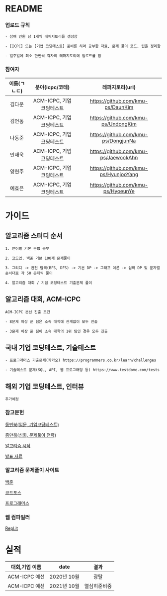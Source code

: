 # README
### 업로드 규칙
```
- 참여 인원 당 1개씩 레퍼지토리를 생성함

- [ICPC] 또는 [기업 코딩테스트] 준비를 하며 공부한 자료, 문제 풀이 코드, 팁을 정리함

- 일주일에 최소 한번씩 각자의 레퍼지토리에 업로드를 함
```

### 참여자

| 이름(ㄱㄴㄷ) | 분야(icpc/코테) | 레퍼지토리(url) |
| :---:        |     :---:      |          :---: |
| 김다운   | ACM-ICPC, 기업 코딩테스트     | https://github.com/kmu-ps/DaunKim    |
| 김언동   | ACM-ICPC, 기업 코딩테스트     | https://github.com/kmu-ps/UndongKim    |
| 나동준   | ACM-ICPC, 기업 코딩테스트     | https://github.com/kmu-ps/DongjunNa    |
| 안재욱   | ACM-ICPC, 기업 코딩테스트     | https://github.com/kmu-ps/JaewookAhn    | 
| 양현주   | ACM-ICPC, 기업 코딩테스트     | https://github.com/kmu-ps/HyunjooYang    |
| 예효은   | ACM-ICPC, 기업 코딩테스트     | https://github.com/kmu-ps/HyoeunYe |

# 가이드
## 알고리즘 스터디 순서
```
1. 언어별 기본 문법 공부

2. 코드업, 백준 기본 100제 문제풀이

3. 그리디 -> 완전 탐색(BFS, DFS) -> 기본 DP -> 그래프 이론 -> 심화 DP 및 문자열 순서대로 각 50 문제씩 풀이

4. 알고리즘 대회 / 기업 코딩테스트 기출문제 풀이
```

## 알고리즘 대회, ACM-ICPC
```
ACM-ICPC 본선 진출 조건

- 8문제 이상 푼 팀은 소속 대학에 관계없이 모두 진출

- 3문제 이상 푼 팀이 소속 대학의 1위 팀인 경우 모두 진출
```
 
## 국내 기업 코딩테스트, 기술테스트
```
- 프로그래머스 기출문제(카카오) https://programmers.co.kr/learn/challenges
 
- 기술테스트 문제(SQL, API, 웹 프로그래밍 등) https://www.testdome.com/tests
```
## 해외 기업 코딩테스트, 인터뷰
```
추가예정
```
 
### 참고문헌
 
[동빈북(입문, 기업코딩테스트)](http://www.yes24.com/Product/goods/91433923?art_bl=13081656)

[종만북(심화, 문제풀이 전략)](https://book.algospot.com/)

[알고리즘 시작](https://plzrun.tistory.com/entry/%EC%95%8C%EA%B3%A0%EB%A6%AC%EC%A6%98-%EB%AC%B8%EC%A0%9C%ED%92%80%EC%9D%B4PS-%EC%8B%9C%EC%9E%91%ED%95%98%EA%B8%B0)
  
[발표 자료](http://theyearlyprophet.com/slides.html)
  
### 알고리즘 문제풀이 사이트

[백준](https://www.acmicpc.net/problem/tags)

[코드포스](https://codeforces.com/)

[프로그래머스](https://programmers.co.kr/)

### 웹 컴파일러
 [Repl.it](https://repl.it/)
 

# 실적
| 대회,기업 이름 | date | 결과 |  
| :---:    | :---:      |     :---:      |      
| ACM-ICPC 예선 | 2020년 10월  | 광탈     | 
| ACM-ICPC 예선 | 2021년 10월  | 열심히준비중     | 

